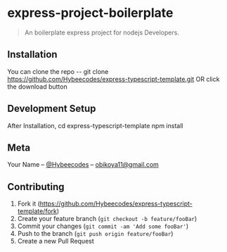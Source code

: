 # express-project-boilerplate
> An boilerplate express project for nodejs Developers.

## Installation
You can clone the repo -- git clone https://github.com/Hybeecodes/express-typescript-template.git  OR click the download button

## Development Setup
After Installation,
cd express-typescript-template
npm install

## Meta

Your Name – [@Hybeecodes](https://twitter.com/Hybeecodes) – obikoya11@gmail.com

## Contributing

1. Fork it (<https://github.com/Hybeecodes/express-typescript-template/fork>)
2. Create your feature branch (`git checkout -b feature/fooBar`)
3. Commit your changes (`git commit -am 'Add some fooBar'`)
4. Push to the branch (`git push origin feature/fooBar`)
5. Create a new Pull Request
